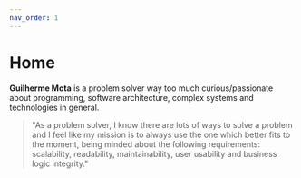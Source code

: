 ```yaml
---
nav_order: 1
---
```


# Home

**Guilherme Mota** is a problem solver way too much curious/passionate about programming, software architecture, complex systems and technologies in general.

> "As a problem solver, I know there are lots of ways to solve a problem and I feel like my mission is to always use the one which better fits to the moment, being minded about the following requirements: scalability, readability, maintainability, user usability and business logic integrity."